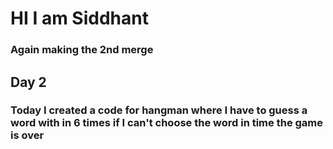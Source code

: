﻿# HI I am Siddhant
### Again making the 2nd merge

## Day 2    
### Today I created a code for hangman where I have to guess a word with in 6 times if I can't choose the word in time the game is over
